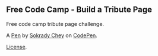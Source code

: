 Free Code Camp - Build a Tribute Page
-------------------------------------
Free code camp tribute page challenge. 

A [Pen](https://codepen.io/Schey1993/pen/eVRdxZ) by [Sokrady Chey](https://codepen.io/Schey1993) on [CodePen](https://codepen.io).

[License](https://codepen.io/Schey1993/pen/eVRdxZ/license).